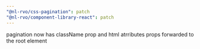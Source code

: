 ```yaml
---
"@nl-rvo/css-pagination": patch
"@nl-rvo/component-library-react": patch
---
```


pagination now has className prop and html atrributes props forwarded to the root element

